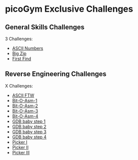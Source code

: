 # picoGym Exclusive Challenges

## General Skills Challenges

3 Challenges:
- [ASCII Numbers](General_Skills/ASCII_Numbers.md)
- [Big Zip](General_Skills/Big_Zip.md)
- [First Find](General_Skills/First_Find.md)

## Reverse Engineering Challenges

X Challenges:
- [ASCII FTW](Reverse_Engineering/ASCII_FTW.md)
- [Bit-O-Asm-1](Reverse_Engineering/Bit-O-Asm-1.md)
- [Bit-O-Asm-2](Reverse_Engineering/Bit-O-Asm-2.md)
- [Bit-O-Asm-3](Reverse_Engineering/Bit-O-Asm-3.md)
- [Bit-O-Asm-4](Reverse_Engineering/Bit-O-Asm-4.md)
- [GDB baby step 1](Reverse_Engineering/GDB_baby_step_1.md)
- [GDB baby step 2](Reverse_Engineering/GDB_baby_step_2.md)
- [GDB baby step 3](Reverse_Engineering/GDB_baby_step_3.md)
- [GDB baby step 4](Reverse_Engineering/GDB_baby_step_4.md)
- [Picker I](Reverse_Engineering/Picker_I.md)
- [Picker II](Reverse_Engineering/Picker_II.md)
- [Picker III](Reverse_Engineering/Picker_III.md)
